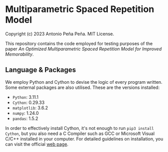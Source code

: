 # Multiparametric Spaced Repetition Model

Copyright (c) 2023 Antonio Peña Peña. MIT License.

This repository contains the code employed for testing purposes of the paper _An Optimized Multiparametric Spaced Repetition Model for Improved Memorability_.

## Language & Packages
We employ Python and Cython to devise the logic of every program written. Some external packages are also utilised. These are the versions installed:

- `Python`: 3.11.1
- `Cython`: 0.29.33
- `matplotlib`: 3.6.2
- `numpy`: 1.24.0
- `pandas`: 1.5.2

In order to effectively install Cython, it's not enough to run `pip3 install Cython`, but you also need a C Compiler such as GCC or Microsoft Visual C/C++ installed in your computer. For detailed guidelines on installation, you can visit the official [web page](https://cython.readthedocs.io/en/latest/src/quickstart/install.html).
